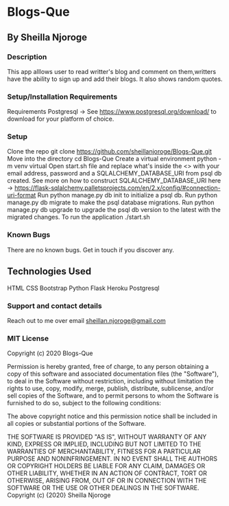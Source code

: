 # Blogs-Que

## By Sheilla Njoroge

### Description
This app alllows user to read writter's blog and comment on them,writters have the ability to sign up and add their blogs.
It also shows random quotes.

### Setup/Installation Requirements
Requirements
Postgresql -> See https://www.postgresql.org/download/ to download for your platform of choice.

### Setup
Clone the repo git clone https://github.com/sheillanjoroge/Blogs-Que.git
Move into the directory cd Blogs-Que
Create a virtual environment python -m venv virtual
Open start.sh file and replace what's inside the <> with your email address, password and a SQLALCHEMY_DATABASE_URI from psql db created.
See more on how to construct SQLALCHEMY_DATABASE_URI here -> https://flask-sqlalchemy.palletsprojects.com/en/2.x/config/#connection-uri-format
Run python manage.py db init to initialize a psql db.
Run python manage.py db migrate to make the psql database migrations.
Run python manage.py db upgrade to upgrade the psql db version to the latest with the migrated changes.
To run the application ./start.sh

### Known Bugs
There are no known bugs. Get in touch if you discover any.

## Technologies Used
HTML
CSS
Bootstrap
Python
Flask
Heroku
Postgresql
### Support and contact details
Reach out to me over email sheillan.njoroge@gmail.com

### MIT License
Copyright (c) 2020 Blogs-Que

Permission is hereby granted, free of charge, to any person obtaining a copy of this software and associated documentation files (the "Software"), to deal in the Software without restriction, including without limitation the rights to use, copy, modify, merge, publish, distribute, sublicense, and/or sell copies of the Software, and to permit persons to whom the Software is furnished to do so, subject to the following conditions:

The above copyright notice and this permission notice shall be included in all copies or substantial portions of the Software.

THE SOFTWARE IS PROVIDED "AS IS", WITHOUT WARRANTY OF ANY KIND, EXPRESS OR IMPLIED, INCLUDING BUT NOT LIMITED TO THE WARRANTIES OF MERCHANTABILITY, FITNESS FOR A PARTICULAR PURPOSE AND NONINFRINGEMENT. IN NO EVENT SHALL THE AUTHORS OR COPYRIGHT HOLDERS BE LIABLE FOR ANY CLAIM, DAMAGES OR OTHER LIABILITY, WHETHER IN AN ACTION OF CONTRACT, TORT OR OTHERWISE, ARISING FROM, OUT OF OR IN CONNECTION WITH THE SOFTWARE OR THE USE OR OTHER DEALINGS IN THE SOFTWARE. Copyright (c) {2020} Sheilla Njoroge
